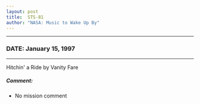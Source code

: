 ```yaml
---
layout: post
title:  STS-81
author: "NASA: Music to Wake Up By"
---
```


----
### DATE: January 15, 1997
----
Hitchin' a Ride by Vanity Fare

##### Comment:
* No mission comment
